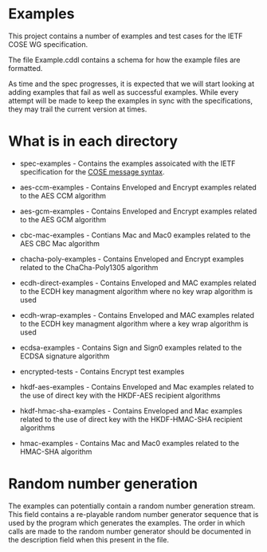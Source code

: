 # Examples

This project contains a number of examples and test cases for the IETF COSE WG specification.


The file Example.cddl contains a schema for how the example files are formatted.  

As time and the spec progresses, it is expected that we will start looking at adding examples that fail as well as successful examples.  While every attempt will be made to keep the examples in sync with the specifications, they may trail the current version at times.

# What is in each directory

* spec-examples - Contains the examples assoicated with the IETF specification for the [COSE message syntax](https://tools.ietf.org/html/draft-ietf-cose-msg).

* aes-ccm-examples - Contains Enveloped and Encrypt examples related to the AES CCM algorithm

* aes-gcm-examples - Contains Enveloped and Encrypt examples related to the AES GCM algorithm

* cbc-mac-examples - Contians Mac and Mac0 examples related to the AES CBC Mac algorithm

* chacha-poly-examples - Contains Enveloped and Encrypt examples related to the ChaCha-Poly1305 algorithm

* ecdh-direct-examples - Contains Enveloped and MAC examples related to the ECDH key managment algorithm where no key wrap algorithm is used

* ecdh-wrap-examples - Contains Enveloped and MAC examples related to the ECDH key managment algorithm where a key wrap algorithm is used

* ecdsa-examples - Contains Sign and Sign0 examples related to the ECDSA signature algorithm

* encrypted-tests - Contains Encrypt test examples

* hkdf-aes-examples - Contains Enveloped and Mac examples related to the use of direct key with the HKDF-AES recipient algorithms

* hkdf-hmac-sha-examples - Contains Enveloped and Mac examples related to the use of direct key with the HKDF-HMAC-SHA recipient algorithms

* hmac-examples - Contains Mac and Mac0 examples related to the HMAC-SHA algorithm


# Random number generation

The examples can potentially contain a random number generation stream.  This field contains a re-playable random number generator sequence that is used by the program which generates the examples.  The order in which calls are made to the random number generator should be documented in the description field when this present in the file.
